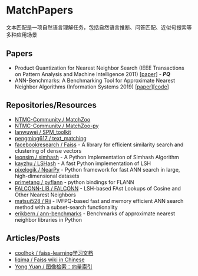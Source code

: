 # MatchPapers

文本匹配是一项自然语言理解任务，包括自然语言推断、问答匹配、近似句搜索等多种应用场景

## Papers
- Product Quantization for Nearest Neighbor Search (IEEE Transactions on Pattern Analysis and Machine Intelligence 2011) [[paper]](https://hal.inria.fr/file/index/docid/514462/filename/paper_hal.pdf) - ***PQ***
- ANN-Benchmarks: A Benchmarking Tool for Approximate Nearest Neighbor Algorithms (Information Systems 2019) [[paper]](https://arxiv.org/abs/1807.05614)[[code]](https://github.com/erikbern/ann-benchmarks)

## Repositories/Resources
- [NTMC-Community / MatchZoo](https://github.com/NTMC-Community/MatchZoo)
- [NTMC-Community / MatchZoo-py](https://github.com/NTMC-Community/MatchZoo-py)
- [lanwuwei / SPM_toolkit](https://github.com/lanwuwei/SPM_toolkit)
- [pengming617 / text_matching](https://github.com/pengming617/text_matching)
- [facebookresearch / Faiss](https://github.com/facebookresearch/faiss) - A library for efficient similarity search and clustering of dense vectors
- [leonsim / simhash](https://github.com/leonsim/simhash) - A Python Implementation of Simhash Algorithm
- [kayzhu / LSHash](https://github.com/kayzhu/LSHash) - A fast Python implementation of LSH
- [pixelogik / NearPy](https://github.com/pixelogik/NearPy) - Python framework for fast ANN search in large, high-dimensional datasets
- [primetang / pyflann](https://github.com/primetang/pyflann) - python bindings for FLANN
- [FALCONN-LIB / FALCONN](https://github.com/FALCONN-LIB/FALCONN) - LSH-based FAst Lookups of Cosine and Other Nearest Neighbors
- [matsui528 / Rii](https://github.com/matsui528/rii) - IVFPQ-based fast and memory efficient ANN search method with a subset-search functionality
- [erikbern / ann-benchmarks](https://github.com/erikbern/ann-benchmarks) - Benchmarks of approximate nearest neighbor libraries in Python

## Articles/Posts
- [coolhok / faiss-learning学习文档](https://github.com/coolhok/faiss-learning)
- [liqima / Faiss wiki in Chinese](https://github.com/liqima/faiss_note)
- [Yong Yuan / 图像检索：向量索引](http://yongyuan.name/blog/vector-ann-search.html)
